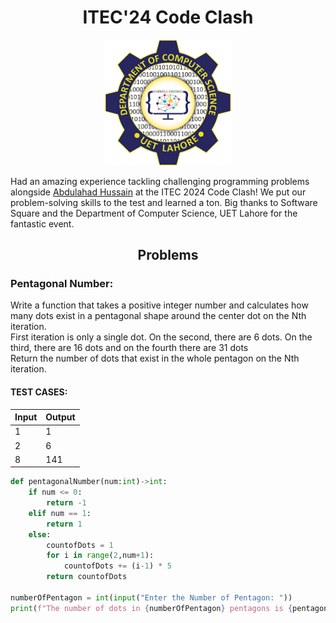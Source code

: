 <h1 align="center">ITEC'24 Code Clash</h1>
<div align="center"><img src="UETCSLogo.png" width="40%"></div>
<p>Had an amazing experience tackling challenging programming problems alongside <a href="https://github.com/ABDULAHAD118">Abdulahad Hussain</a> at the ITEC 2024 Code Clash! We put our problem-solving skills to the test and learned a ton. Big thanks to Software Square and the Department of Computer Science, UET Lahore for the fantastic event.</p>

<h2 align='center'>Problems</h2>
<h3>Pentagonal Number:</h3>
<p>Write a function that takes a positive integer number and calculates how many dots exist in a pentagonal shape around the center dot on the Nth iteration.<br/>
First iteration is only a single dot. On the second, there are 6 dots. On the third, there are 16 dots and on the fourth there are 31 dots <br/>
Return the number of dots that exist in the whole pentagon on the Nth iteration.</p>

<h4>TEST CASES:</h4>
<table>
  <thead>
    <th>Input</th>
    <th>Output</th>
  </thead>
  <tr>
    <td>1</td>
    <td>1</td>
  </tr>
  <tr>
    <td>2</td>
    <td>6</td>
  </tr>
  <tr>
    <td>8</td>
    <td>141</td>
  </tr>
</table>

```py
def pentagonalNumber(num:int)->int:
    if num <= 0:
        return -1
    elif num == 1:
        return 1
    else:
        countofDots = 1
        for i in range(2,num+1):
            countofDots += (i-1) * 5
        return countofDots

numberOfPentagon = int(input("Enter the Number of Pentagon: "))
print(f"The number of dots in {numberOfPentagon} pentagons is {pentagonalNumber(numberOfPentagon)}")
```
